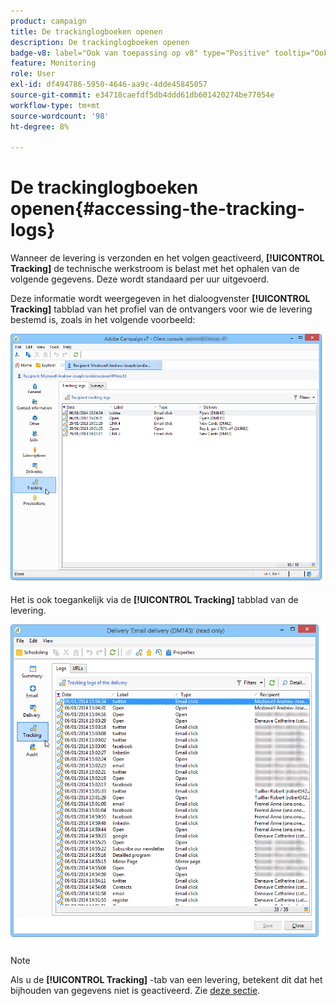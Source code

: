 ```yaml
---
product: campaign
title: De trackinglogboeken openen
description: De trackinglogboeken openen
badge-v8: label="Ook van toepassing op v8" type="Positive" tooltip="Ook van toepassing op campagne v8"
feature: Monitoring
role: User
exl-id: df494786-5950-4646-aa9c-4dde45845057
source-git-commit: e34718caefdf5db4ddd61db601420274be77054e
workflow-type: tm+mt
source-wordcount: '98'
ht-degree: 8%

---
```


# De trackinglogboeken openen{#accessing-the-tracking-logs}

Wanneer de levering is verzonden en het volgen geactiveerd, **[!UICONTROL Tracking]** de technische werkstroom is belast met het ophalen van de volgende gegevens. Deze wordt standaard per uur uitgevoerd.

Deze informatie wordt weergegeven in het dialoogvenster **[!UICONTROL Tracking]** tabblad van het profiel van de ontvangers voor wie de levering bestemd is, zoals in het volgende voorbeeld:

![](assets/s_ncs_user_select_tracking_tab_from_recipient.png)

Het is ook toegankelijk via de **[!UICONTROL Tracking]** tabblad van de levering.

![](assets/s_ncs_user_select_tracking_tab_from_del.png)

>[!NOTE]
>
>Als u de **[!UICONTROL Tracking]** -tab van een levering, betekent dit dat het bijhouden van gegevens niet is geactiveerd. Zie [deze sectie](how-to-configure-tracked-links.md).
